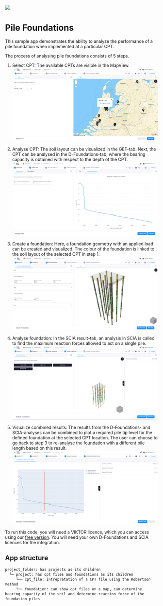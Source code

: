 ![](https://img.shields.io/badge/SDK-v13.0.0-blue) <Please check version is the same as specified in requirements.txt>

# Pile Foundations
This sample app demonstrates the ability to analyze the performance of a pile foundation when implemented at a particular CPT. <basic one line intro here>

The process of analysing pile foundations consists of 5 steps.  


1. Select CPT: The available CPTs are visible in the MapView.  
![](resources/step1.PNG)

2. Analyse CPT: The soil layout can be visualized in the GEF-tab. Next, the CPT can be analysed in the D-Foundations-tab, where the bearing capacity is obtained with respect to the depth of the CPT. 
![](resources/step2.PNG)


3. Create a foundation: Here, a foundation geometry with an applied load can be created and visualized. The colour of the foundation is linked to the soil layout of the selected CPT in step 1. 
![](resources/step3.PNG)


4. Analyse foundation: In the SCIA result-tab, an analysis in SCIA is called to find the maximum reaction forces allowed to act on a single pile. 
![](resources/step4.PNG)


5. Visualize combined results: The results from the D-Foundations- and SCIA-analyses can be combined to plot a required pile tip level for the defined foundation at the selected CPT location. The user can choose to go back to step 3 to re-analyse the foundation with a different pile length based on this result.  
![](resources/step5.PNG)

  
To run this code, you will need a VIKTOR licence, which you can access using our [free version](https://www.viktor.ai/try-for-free). You will need your own D-Foundations and SCIA licences for the integration. 

## App structure <please provide if more than a single entity type is present>

```
project_folder: has projects as its children
  └─ project: has cpt files and foundations as its children
     └── cpt_file: intrepretation of a CPT file using the Robertson method  
     └── foundation: can show cpt_files on a map, can determine bearing capacity of the soil and determine reaction force of the foundation piles
```
